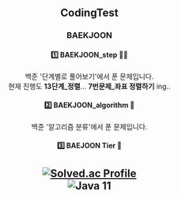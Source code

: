 <div align=center>
  
## CodingTest

### BAEKJOON

#### 1️⃣ BAEKJOON_step 🧗‍♂️
백준 '단계별로 풀어보기'에서 푼 문제입니다. <br>
현재 진행도 **13단계_정렬**... **7번문제_좌표 정렬하기** ing..

#### 2️⃣ BAEKJOON_algorithm 📐
백준 '알고리즘 분류'에서 푼 문제입니다. <br>

#### 3️⃣ BAEJOON Tier 🥈
[![Solved.ac Profile](http://mazassumnida.wtf/api/generate_badge?boj=TWGearlgrey)](https://solved.ac/TWGearlgrey)<br/>
![Java 11](https://img.shields.io/badge/used_is-Java_11-FF9A00?style=flat&logo=java&logoColor=white)
---

</div>
